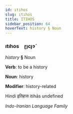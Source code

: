 ```yaml
---
id: ıtıhos
slug: ıtıhos
title: ITIHOS
sidebar_position: 64
hoverText: history § Noun
---
```


### ıtıhos&emsp;<span kind="abugida">ɽȷcȷɂ́</span>

*history* **§** Noun

**Verb**: to be a history

**Noun**: history

**Modifier**: history-related

Hindi इतिहास itihās undefined

*Indo-Iranian Language Family*